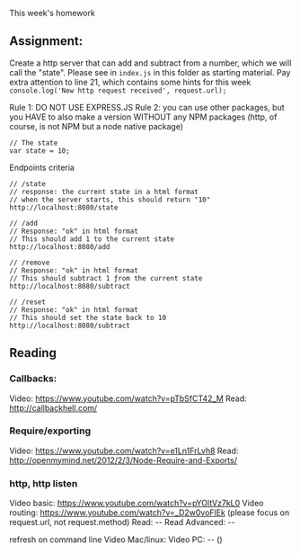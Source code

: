 This week's homework

## Assignment:
Create a http server that can add and subtract from a number, which we will call the "state". Please see in `index.js` in this folder as starting material. Pay extra attention to line 21, which contains some hints for this week `console.log('New http request received', request.url);`

Rule 1: DO NOT USE EXPRESS.JS
Rule 2: you can use other packages, but you HAVE to also make a version WITHOUT any NPM packages (http, of course, is not NPM but a node native package)
```
// The state
var state = 10; 
```

Endpoints criteria
```
// /state 
// response: the current state in a html format 
// when the server starts, this should return "10"
http://localhost:8080/state 

// /add
// Response: "ok" in html format
// This should add 1 to the current state
http://localhost:8080/add

// /remove
// Response: "ok" in html format
// This should subtract 1 ƒrom the current state
http://localhost:8080/subtract

// /reset
// Response: "ok" in html format
// This should set the state back to 10
http://localhost:8080/subtract
```

## Reading
### Callbacks: 
Video: https://www.youtube.com/watch?v=pTbSfCT42_M
Read: http://callbackhell.com/

### Require/exporting
Video: https://www.youtube.com/watch?v=e1Ln1FrLvh8
Read: http://openmymind.net/2012/2/3/Node-Require-and-Exports/

### http, http listen
Video basic: https://www.youtube.com/watch?v=pYOltVz7kL0
Video routing: https://www.youtube.com/watch?v=_D2w0voFlEk (please focus on request.url, not request.method)
Read: --
Read Advanced: --

refresh on command line
Video Mac/linux: 
Video PC: -- ()